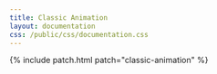 ```yaml
---
title: Classic Animation
layout: documentation
css: /public/css/documentation.css
---
```


{% include patch.html patch="classic-animation" %}

